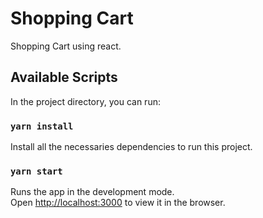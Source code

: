 # Shopping Cart

Shopping Cart using react.

## Available Scripts

In the project directory, you can run:

### `yarn install`

Install all the necessaries dependencies to run this project.

### `yarn start`

Runs the app in the development mode.\
Open [http://localhost:3000](http://localhost:3000) to view it in the browser.

